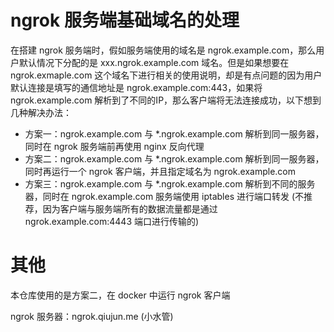 # ngrok 服务端基础域名的处理

在搭建 ngrok 服务端时，假如服务端使用的域名是 ngrok.example.com，那么用户默认情况下分配的是 xxx.ngrok.example.com 域名。但是如果想要在 ngrok.exmaple.com 这个域名下进行相关的使用说明，却是有点问题的因为用户默认连接是填写的通信地址是 ngrok.example.com:443，如果将 ngrok.example.com 解析到了不同的IP，那么客户端将无法连接成功，以下想到几种解决办法：

* 方案一：ngrok.example.com 与 *.ngrok.example.com 解析到同一服务器，同时在 ngrok 服务端前再使用 nginx 反向代理
* 方案二：ngrok.example.com 与 *.ngrok.example.com 解析到同一服务器，同时再运行一个
 ngrok 客户端，并且指定域名为 ngrok.example.com
* 方案三：ngrok.example.com 与 *.ngrok.example.com 解析到不同的服务器，同时在 ngrok.example.com 服务端使用 iptables 进行端口转发 (不推荐，因为客户端与服务端所有的数据流量都是通过 ngrok.example.com:4443 端口进行传输的)

# 其他

本仓库使用的是方案二，在 docker 中运行 ngrok 客户端

ngrok 服务器：ngrok.qiujun.me (小水管)
